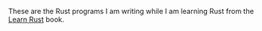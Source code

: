 These are the Rust programs I am writing while I am learning Rust from the [Learn Rust](https://doc.rust-lang.org/book/) book.

